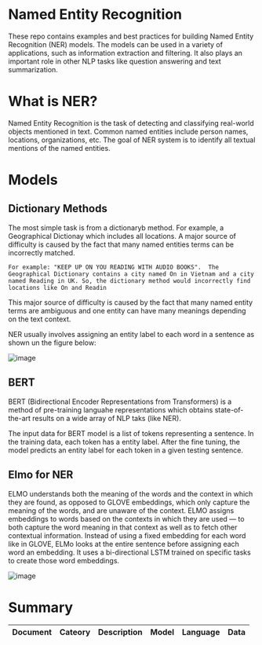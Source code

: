 # Named Entity Recognition
These repo contains examples and best practices for building Named Entity Recognition (NER) models. The models can be used in a variety of applications, such as information extraction and filtering. It also plays an important role in other NLP tasks like question answering and text summarization. 

# What is NER?

Named Entity Recognition is the task of detecting and classifying real-world objects mentioned in text. Common named entities include person names, locations, organizations, etc. The goal of NER system is to identify all textual mentions of the named entities. 


# Models

## Dictionary Methods
The most simple task is from a dictionaryb method. For example, a Geographical Dictionay which includes all locations. A major source of difficulty is caused by the fact that many named entities terms can be incorrectly matched. 

`For example: "KEEP UP ON YOU READING WITH AUDIO BOOKS". 
	The Geographical Dictionary contains a city named On in Vietnam and a city named Reading in UK. So, the dictionary method would incorrectly find locations like On and Readin`

This major source of difficulty is caused by the fact that many named entity terms are ambiguous and one entity can have many meanings depending on the text context. 

NER usually involves assigning an entity label to each word in a sentence as shown un the figure below:

![image](https://github.com/maragones/ghost_recon/blob/master/Named%20Entity%20Recognition/ner.png)

## BERT
BERT (Bidirectional Encoder Representations from Transformers) is a method of pre-training languahe representations which obtains state-of-the-art results on a wide array of NLP taks (like NER). 

The input data for BERT model is a list of tokens representing a sentence. In the training data, each token has a entity label. After the fine tuning, the model predicts an entity label for each token in a given testing sentence. 


## Elmo for NER

ELMO understands both the meaning of the words and the context in which they are found, as opposed to GLOVE embeddings, which only capture the meaning of the words, and are unaware of the context. ELMO assigns embeddings to words based on the contexts in which they are used — to both capture the word meaning in that context as well as to fetch other contextual information. Instead of using a fixed embedding for each word like in GLOVE, ELMo looks at the entire sentence before assigning each word an embedding. It uses a bi-directional LSTM trained on specific tasks to create those word embeddings.

![image](https://github.com/maragones/ghost_recon/blob/master/Named%20Entity%20Recognition/elmo.png)

# Summary

| Document  | Cateory | Description | Model | Language | Data |
|-----------|---------|-------------|--------|---------|------|
